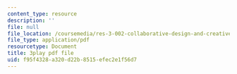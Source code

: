 ```yaml
---
content_type: resource
description: ''
file: null
file_location: /coursemedia/res-3-002-collaborative-design-and-creative-expression-with-arduino-microcontrollers-january-iap-2017/f95f4328a320d22b8515efec2e1f56d7_psoIl5k1FIs.pdf
file_type: application/pdf
resourcetype: Document
title: 3play pdf file
uid: f95f4328-a320-d22b-8515-efec2e1f56d7
---
```

